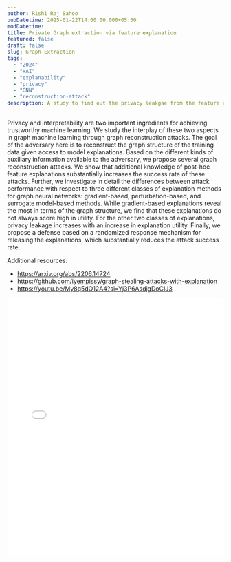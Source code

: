 ```yaml
---
author: Rishi Raj Sahoo
pubDatetime: 2025-01-22T14:00:00.000+05:30 
modDatetime: 
title: Private Graph extraction via feature explanation
featured: false
draft: false
slug: Graph-Extraction
tags:
  - "2024" 
  - "xAI"
  - "explanability"
  - "privacy"
  - "GNN"
  - "reconstruction-attack"
description: A study to find out the privacy leakgae from the feature explanation in GNN. This paper compares different models and applying different feature-explanation methods to find the explanations . then it is using the explanation to reconstruct the original graph back.  
---
```


Privacy and interpretability are two important ingredients for achieving trustworthy machine learning. We study the interplay of these two aspects in graph machine learning through graph reconstruction attacks. The goal of the adversary here is to reconstruct the graph structure of the training data given access to model explanations. Based on the different kinds of auxiliary information available to the adversary, we propose several graph reconstruction attacks. We show that additional knowledge of post-hoc feature explanations substantially increases the success rate of these attacks. Further, we investigate in detail the differences between attack performance with respect to three different classes of explanation methods for graph neural networks: gradient-based, perturbation-based, and surrogate model-based methods. While gradient-based explanations reveal the most in terms of the graph structure, we find that these explanations do not always score high in utility. For the other two classes of explanations, privacy leakage increases with an increase in explanation utility. Finally, we propose a defense based on a randomized response mechanism for releasing the explanations, which substantially reduces the attack success rate.

Additional resources:

* https://arxiv.org/abs/2206.14724
* https://github.com/iyempissy/graph-stealing-attacks-with-explanation
* https://youtu.be/My8q5dO12A4?si=Yj3P6AsdjgDoCIJ3

<embed src="/labtalks/assets/slides/2025-01-22--Rishi--Graph-Extraction.pdf" type="application/pdf" width="100%" height="600px">
